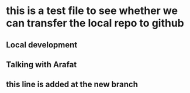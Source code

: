 # this is a test file to see whether we can transfer the local repo to github 


##  Local development

## Talking with Arafat

## this line is added at the new branch 
